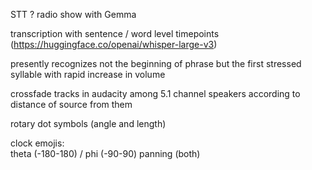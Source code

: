 STT ? radio show with Gemma  
  
transcription with sentence / word level timepoints  
(https://huggingface.co/openai/whisper-large-v3)  

presently recognizes not the beginning of phrase but the first stressed syllable with rapid increase in volume  

crossfade tracks in audacity among 5.1 channel speakers according to distance of source from them  
  
  
rotary dot symbols (angle and length)  

clock emojis:  
theta (-180-180) / phi (-90-90) panning (both)  
  